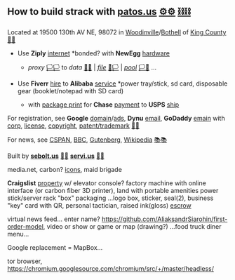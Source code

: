 ## How to build strack with **[patos.us](https://servi.us)** [⚙⚙](xn--8v8ha.ws) [⛓⛓](xn--l9ha.ws) 

Located at 19500 130th AV NE, 98072 in [Woodinville](https://www.ci.woodinville.wa.us/)/[Bothell](http://www.ci.bothell.wa.us/) of [King County](https://www.kingcounty.gov/) [🌳🌳](xn--wh8ha.ws)

- Use **Ziply** [internet](https://ziplyfiber.com/login) *bonded? with **NewEgg** [hardware](https://www.newegg.com)

  - *proxy* [🏳🏳](xn--en8ha.ws) to *data* [🏴🏴](xn--en8hb.ws) | *[file](https://boxb.in/file)* [🏴🏳](xn--fn8ha.ws) | *[pool](https://boxb.in/pool)* [🏳🏴](xn--en8hc.ws) ...

- Use **Fiverr** [hire](https://www.fiverr.com/) to **Alibaba** [service](https://www.alibaba.com) *power tray/stick, sd card, disposable gear (booklet/notepad with SD card)

  - with [package print]() for **Chase** [payment](https://developer.authorize.net/api/reference/index.html#payment-transactions-debit-a-bank-account) to **USPS** [ship](https://www.usps.com/business/web-tools-apis/documentation-updates.htm)

For registration, see **Google** [domain](https://domains.google.com)/[ads](https://www.google.com/adsensenew/u/0/pub-1429497248082414/home?hl=en-US&signup-no-redirect=true), **Dynu** [email](https://www.dynu.com), **GoDaddy** [emain](https://dcc.godaddy.com/domains/?isc=cjc1off30) with [corp](https://ccfs.sos.wa.gov/#/Dashboard), [license](https://secure.dor.wa.gov/), [copyright](https://eco.copyright.gov/eService_enu/start.swe?SWECmd=Login&SWEPL=1&SRN=&SWETS=1584673446735), [patent/trademark](https://www.uspto.gov/) [📮📮](xn--ku8ha.ws)

For news, see [CSPAN](https://www.c-span.org/), [BBC](http://feeds.bbci.co.uk/news/rss.xml), [Gutenberg](http://www.gutenberg.org/wiki/Main_Page), [Wikipedia](http://www.wikipedia.org/wiki/Special:Random) [📚📚](xn--zt8ha.ws)

Built by **[sebolt.us](https://boltb.in)** [🔩🔩](xn--8v8ha.ws) **[servi.us](https://boltb.in)** [🔩🔩](xn--8v8ha.ws) 

media.net, carbon? [icons](https://material.io/resources/icons/?style=baseline), maid brigade

**Craigslist** [property](https://www.craigslist.com) w/ elevator console?
factory machine with online interface (or carbon fiber 3D printer), land with portable amenities
power stick/server rack "box" packaging ...logo box, sticker, seal(2), business "key" card with QR, personal tactician, raised ink(gloss)
[escrow](https://my.escrow.com/myescrow/MyTransactions.asp?hid=mt)

virtual news feed... enter name? https://github.com/AliaksandrSiarohin/first-order-model, video or show or game or map (drawing?)
...food truck diner menu...

Google replacement = MapBox...

tor browser, https://chromium.googlesource.com/chromium/src/+/master/headless/
